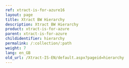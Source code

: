 ```yaml
---
ref: xtract-is-for-azure16
layout: page
title: Xtract BW Hierarchy
description: Xtract BW Hierarchy
product: xtract-is-for-azure
parent: xtract-is-for-azure
childidentifier: hierarchy
permalink: /:collection/:path
weight: 7
lang: en_GB
old_url: /Xtract-IS-EN/default.aspx?pageid=hierarchy
---
```

